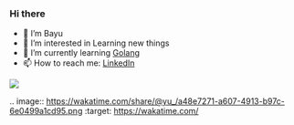 ### Hi there

- 👋 I’m Bayu 
- 👀 I’m interested in Learning new things
- 🌱 I’m currently learning [Golang](https://golang.org/)
- 📫 How to reach me: [LinkedIn](https://www.linkedin.com/in/bayuerich/)

<a href="#">
  <img align="center" src="https://github-readme-stats.vercel.app/api?username=bayue48&show_icons=true" />
</a>
<!-- <a href="#">
  <img align="center" src="https://github-readme-stats.vercel.app/api/top-langs/?username=bayue48&layout=compact" />
</a> -->
<!-- <a href="#">
  <img align="center" src="https://github-readme-stats.vercel.app/api/wakatime?username=yu_&layout=compact" />
</a> -->

.. image:: https://wakatime.com/share/@yu_/a48e7271-a607-4913-b97c-6e0499a1cd95.png
    :target: https://wakatime.com/
